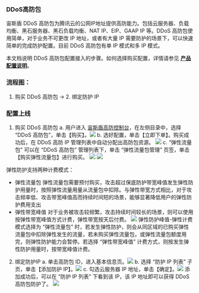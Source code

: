 ### DDoS高防包
宙斯盾 DDoS 高防包为腾讯云的公网IP地址提供高防能力。包括云服务器、负载均衡、黑石服务器、黑石负载均衡、NAT IP、EIP、GAAP IP 等。DDoS 高防包使用简单，对于业务不可更改 IP 地址，或者有大量 IP 需要防护的场景下，可以快速简单的完成防护配置。目前 DDoS 高防包有单 IP 模式和多 IP 模式。

本文档说明 DDoS 高防包配置接入的步骤。如何选择购买配置，详情请参见 [**产品配置说明**](http://文档_快速入门_产品配置说明.md "文档_快速入门_产品配置说明")。

### **流程图：**
1. 购买 DDoS 高防包 -> 2. 绑定防护 IP

### 配置上线
1. 购买 DDoS 高防包
a. 用户进入 [宙斯盾高防控制台](https://console.cloud.tencent.com/gamesec)，在左侧目录中，选择 “DDoS 高防包”，单击【购买】。![](https://i.imgur.com/EjFEAc4.png)
b. 选好配置，单击【立即下单】。购买成功后，在 DDoS 高防 IP 管理列表中自动分配出高防包资源。
![](https://i.imgur.com/WubfeN7.png)
c. “弹性流量包” 可以在 “DDoS 高防包” 管理列表下，单击 “弹性流量包管理” 页签，单击【购买弹性流量包】进行购买。
![](https://i.imgur.com/x8l5VxC.png)
![](https://i.imgur.com/EsZfSDe.png)

  弹性防护支持两种计费模式：
   - 弹性流量包
 弹性流量包需要预付购买，攻击超过保底防护带宽峰值发生弹性防护用量时，按照弹性流量用量从流量包中扣除。与弹性带宽方式相比，对于攻击频率低、攻击带宽峰值高而持续时间短的场景，能够显著降低用户的弹性防护费用支出
   - 弹性带宽峰值
 对于业务被攻击较频繁，攻击持续时间较长的场景，则可以使用按弹性带宽峰值方式计费，弹性带宽按天后付费。
![](https://i.imgur.com/1Vwpiii.png)
弹性防护峰值-弹性计费模式选择为 “弹性流量包” 时，若发生弹性防护，则会从同区域的已购买弹性流量包中扣除弹性发生的流量，若未购买弹性流量包，或弹性流量包额度用完，则弹性防护能力会暂停。若选择 “弹性带宽峰值” 计费方式，则按发生弹性防护用量时，按带宽峰值计费。
2. 绑定防护IP
a. 单击高防包 ID，进入基本信息页。![](https://i.imgur.com/c1X8XeW.png)
b. 选择 “防护 IP 列表” 子页，单击【添加防护 IP】。![](https://i.imgur.com/wHCsouN.png)
c. 勾选云服务器 IP 地址，单击【确定】。![](https://i.imgur.com/UPpqQAY.png)
添加成功后，可以在 “防护 IP 列表” 下看到该 IP，该 IP 地址即可以获得 DDoS 高防包防护了。
![](https://i.imgur.com/hEHODtG.png)

